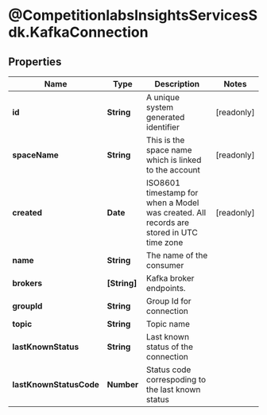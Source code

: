 # @CompetitionlabsInsightsServicesSdk.KafkaConnection

## Properties

Name | Type | Description | Notes
------------ | ------------- | ------------- | -------------
**id** | **String** | A unique system generated identifier | [readonly] 
**spaceName** | **String** | This is the space name which is linked to the account | [readonly] 
**created** | **Date** | ISO8601 timestamp for when a Model was created. All records are stored in UTC time zone | [readonly] 
**name** | **String** | The name of the consumer | 
**brokers** | **[String]** | Kafka broker endpoints. | 
**groupId** | **String** | Group Id for connection | 
**topic** | **String** | Topic name | 
**lastKnownStatus** | **String** | Last known status of the connection | 
**lastKnownStatusCode** | **Number** | Status code correspoding to the last known status | 


